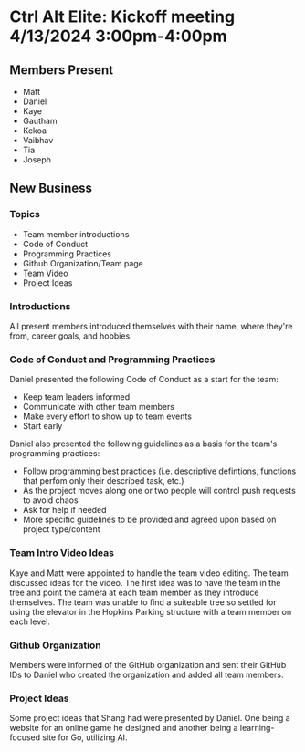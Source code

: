 # Ctrl Alt Elite: Kickoff meeting <br> 4/13/2024 3:00pm-4:00pm
## Members Present
- Matt
- Daniel
- Kaye
- Gautham
- Kekoa
- Vaibhav
- Tia
- Joseph

## New Business

### Topics

- Team member introductions
- Code of Conduct
- Programming Practices
- Github Organization/Team page
- Team Video
- Project Ideas


### Introductions
All present members introduced themselves with their name, where they're from, career goals, and hobbies.

### Code of Conduct and Programming Practices
Daniel presented the following Code of Conduct as a start for the team:

- Keep team leaders informed
- Communicate with other team members
- Make every effort to show up to team events
- Start early

Daniel also presented the following guidelines as a basis for the team's programming practices:

- Follow programming best practices (i.e. descriptive defintions, functions that perfom only their described task, etc.)
- As the project moves along one or two people will control push requests to avoid chaos
- Ask for help if needed
- More specific guidelines to be provided and agreed upon based on project type/content

### Team Intro Video Ideas
Kaye and Matt were appointed to handle the team video editing. The team discussed ideas for the video. The first idea was to have the team in the tree and point the camera at each team member as they introduce themselves. The team was unable to find a suiteable tree so settled for using the elevator in the Hopkins Parking structure with a team member on each level.

### Github Organization
Members were informed of the GitHub organization and sent their GitHub IDs to Daniel who created the organization and added all team members.

### Project Ideas
Some project ideas that Shang had were presented by Daniel. One being a website for an online game he designed and another being a learning-focused site for Go, utilizing AI.